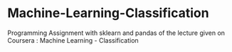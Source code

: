 # Machine-Learning-Classification
Programming Assignment with sklearn and pandas of the lecture given on Coursera : Machine Learning - Classification
